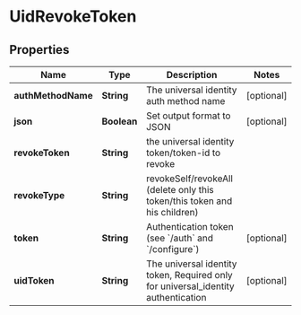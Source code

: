 

# UidRevokeToken


## Properties

Name | Type | Description | Notes
------------ | ------------- | ------------- | -------------
**authMethodName** | **String** | The universal identity auth method name |  [optional]
**json** | **Boolean** | Set output format to JSON |  [optional]
**revokeToken** | **String** | the universal identity token/token-id to revoke | 
**revokeType** | **String** | revokeSelf/revokeAll (delete only this token/this token and his children) | 
**token** | **String** | Authentication token (see &#x60;/auth&#x60; and &#x60;/configure&#x60;) |  [optional]
**uidToken** | **String** | The universal identity token, Required only for universal_identity authentication |  [optional]



